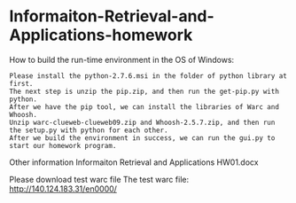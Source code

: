 Informaiton-Retrieval-and-Applications-homework
===============================================


How to build the run-time environment in the OS of Windows:

    Please install the python-2.7.6.msi in the folder of python library at first.
    The next step is unzip the pip.zip, and then run the get-pip.py with python.
    After we have the pip tool, we can install the libraries of Warc and Whoosh.
    Unzip warc-clueweb-clueweb09.zip and Whoosh-2.5.7.zip, and then run the setup.py with python for each other.
    After we build the environment in success, we can run the gui.py to start our homework program.

Other information Informaiton Retrieval and Applications HW01.docx 

Please download test warc file
The test warc file:
http://140.124.183.31/en0000/

